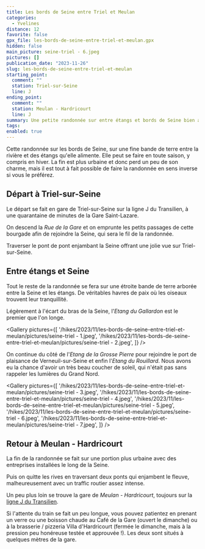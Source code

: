 ```yaml
---
title: Les bords de Seine entre Triel et Meulan
categories:
  - Yvelines
distance: 12
favorite: false
gpx_file: les-bords-de-seine-entre-triel-et-meulan.gpx
hidden: false
main_picture: seine-triel - 6.jpeg
pictures: []
publication_date: "2023-11-26"
slug: les-bords-de-seine-entre-triel-et-meulan
starting_point:
  comment: ""
  station: Triel-sur-Seine
  line: J
ending_point:
  comment: ""
  station: Meulan - Hardricourt
  line: J
summary: Une petite randonnée sur entre étangs et bords de Seine bien agréable en toute saison.
tags:
enabled: true
---
```


Cette randonnée sur les bords de Seine, sur une fine bande de terre entre la rivière et des étangs qu'elle alimente. Elle peut se faire en toute saison, y compris en hiver. La fin est plus urbaine et donc perd un peu de son charme, mais il est tout à fait possible de faire la randonnée en sens inverse si vous le préférez.

## Départ à Triel-sur-Seine

Le départ se fait en gare de Triel-sur-Seine sur la ligne J du Transilien, à une quarantaine de minutes de la Gare Saint-Lazare.

On descend la _Rue de la Gare_ et on emprunte les petits passages de cette bourgade afin de rejoindre la Seine, qui sera le fil de la randonnée.

<Picture
  src="/hikes/2023/11/les-bords-de-seine-entre-triel-et-meulan/pictures/les-bords-de-seine-entre-triel-et-meulan - 1.jpeg"
  caption="Départ à Triel-sur-Seine."
/>

Traverser le pont de pont enjambant la Seine offrant une jolie vue sur Triel-sur-Seine.

<Picture
  src="/hikes/2023/11/les-bords-de-seine-entre-triel-et-meulan/pictures/les-bords-de-seine-entre-triel-et-meulan - 2.jpeg"
  caption="Vue sur Triel-sur-Seine."
/>

## Entre étangs et Seine

Tout le reste de la randonnée se fera sur une étroite bande de terre arborée entre la Seine et les étangs. De véritables havres de paix où les oiseaux trouvent leur tranquillité.

Légèrement à l'écart du bras de la Seine, l'_Etang du Gallardon_ est le premier que l'on longe.

<Gallery pictures={[
'/hikes/2023/11/les-bords-de-seine-entre-triel-et-meulan/pictures/seine-triel - 1.jpeg',
'/hikes/2023/11/les-bords-de-seine-entre-triel-et-meulan/pictures/seine-triel - 2.jpeg',
]} />

On continue du côté de l'_Etang de la Grosse Pierre_ pour rejoindre le port de plaisance de Verneuil-sur-Seine et enfin l'_Etang du Rouillard_. Nous avons eu la chance d'avoir un très beau coucher de soleil, qui n'était pas sans rappeler les lumières du Grand Nord.

<Gallery pictures={[
'/hikes/2023/11/les-bords-de-seine-entre-triel-et-meulan/pictures/seine-triel - 3.jpeg',
'/hikes/2023/11/les-bords-de-seine-entre-triel-et-meulan/pictures/seine-triel - 4.jpeg',
'/hikes/2023/11/les-bords-de-seine-entre-triel-et-meulan/pictures/seine-triel - 5.jpeg',
'/hikes/2023/11/les-bords-de-seine-entre-triel-et-meulan/pictures/seine-triel - 6.jpeg',
'/hikes/2023/11/les-bords-de-seine-entre-triel-et-meulan/pictures/seine-triel - 7.jpeg',
]} />

## Retour à Meulan - Hardricourt

La fin de la randonnée se fait sur une portion plus urbaine avec des entreprises installées le long de la Seine.

<Picture
  src="/hikes/2023/11/les-bords-de-seine-entre-triel-et-meulan/pictures/seine-triel - 8.jpeg"
  caption="Quelques maisons étonnantes le long de la Seine"
/>

Puis on quitte les rives en traversant deux ponts qui enjambent le fleuve, malheureusement avec un traffic routier assez intense.

<Picture
  src="/hikes/2023/11/les-bords-de-seine-entre-triel-et-meulan/pictures/seine-triel - 9.jpeg"
  caption="Vue depuis le pont en direction de Meulan"
/>

Un peu plus loin se trouve la gare de _Meulan - Hardricourt_, toujours sur la [ligne J du Transilien](/randonnees-par-ligne/randonnees-transilien-ligne-j).

Si l'attente du train se fait un peu longue, vous pouvez patientez en prenant un verre ou une boisson chaude au Café de la Gare (ouvert le dimanche) ou à la brasserie / pizzeria Villa d'Hardricourt (fermée le dimanche, mais à la pression peu honéreuse testée et approuvée !). Les deux sont situés à quelques mètres de la gare.
